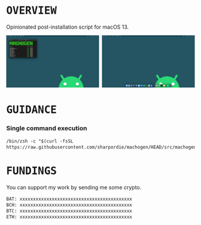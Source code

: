 # <samp>OVERVIEW</samp>

Opinionated post-installation script for macOS 13.

<img src="assets/img1.png" width="49.25%"/><img src="assets/img0.png" width="1.5%"/><img src="assets/img2.png" width="49.25%"/>

# <samp>GUIDANCE</samp>

### Single command execution

```shell
/bin/zsh -c "$(curl -fsSL https://raw.githubusercontent.com/sharpordie/machogen/HEAD/src/machogen.sh)"
```

# <samp>FUNDINGS</samp>

You can support my work by sending me some crypto.

```
BAT: xxxxxxxxxxxxxxxxxxxxxxxxxxxxxxxxxxxxxxxxxx
BCH: xxxxxxxxxxxxxxxxxxxxxxxxxxxxxxxxxxxxxxxxxx
BTC: xxxxxxxxxxxxxxxxxxxxxxxxxxxxxxxxxxxxxxxxxx
ETH: xxxxxxxxxxxxxxxxxxxxxxxxxxxxxxxxxxxxxxxxxx
```
